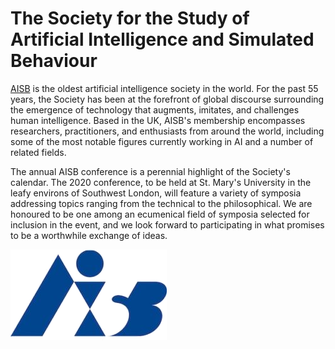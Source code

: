 # The Society for the Study of Artificial Intelligence and Simulated Behaviour

[AISB](https://aisb.org.uk) is the oldest artificial intelligence society in the world.  For the past 55 years, the Society has been at the forefront of global discourse surrounding the emergence of technology that augments, imitates, and challenges human intelligence.  Based in the UK, AISB's membership encompasses researchers, practitioners, and enthusiasts from around the world, including some of the most notable figures currently working in AI and a number of related fields.

The annual AISB conference is a perennial highlight of the Society's calendar.  The 2020 conference, to be held at St. Mary's University in the leafy environs of Southwest London, will feature a variety of symposia addressing topics ranging from the technical to the philosophical.  We are honoured to be one among an ecumenical field of symposia selected for inclusion in the event, and we look forward to participating in what promises to be a worthwhile exchange of ideas.

[![aisb](aisb.png)](https://aisb.org.uk)
